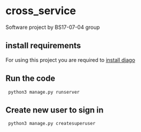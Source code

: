 # cross_service

Software project by BS17-07-04 group

## install requirements
For using this project you are required to <a href="https://docs.djangoproject.com/en/2.2/topics/install/">install djago</a>

## Run the code
<code> python3 manage.py runserver </code>

## Create new user to sign in
<code> python3 manage.py createsuperuser </code>
